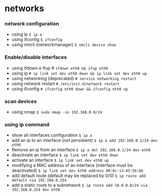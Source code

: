 # networks

### network configuration

* using ip `$ ip a`
* using ifconfig `$ ifconfig`
* using nmcli \(networkmanager\) `$ nmcli device show`

### Enable/disable interfaces

* using ifdown e ifup \# `ifdown eth0 && ifup eth0`
* using ip `# ip link set dev eth0 down && ip link set dev eth0 up`
* using networking \(deprecated\) `# service networking restart`
* using network restart `# /etc/init.d/network restart`
* using ifconfig `# ifconfig eth0 down && ifconfig eth0 up`

### scan devices

* using nmap `$ sudo nmap -sn 192.168.0.0/24`

### using ip command

* show all interfaces configuration `$ ip a`
* add an ip to an interface \(not persistent\) `$ ip a add 192.168.0.1/24 dev eth0`
* Remove an ip from an interface `$ ip a del 192.168.0.1/24 dev eth0`
* deactivate an interface `$ ip link set dev eth0 down`
* activate an interface `$ ip link set dev eth0 up`
* modifying a MAC address of an interface \(interface must be deactivated\) `$ ip link set dev eth0 address 00:0c:13:45:5b:b6`
* add default route \(default may be replaced by 0/0\) `$ ip route add default via 192.168.0.254`
* add a static route to a subnetwork `$ ip route add 10.0.0.0/24 via 192.168.0.254 dev eth0`

